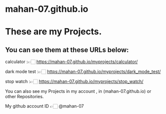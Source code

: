# mahan-07.github.io
# These are my Projects.

## You can see them at these URLs below:

calculator :👉🏻 https://mahan-07.github.io/myprojects/calculator/

dark mode test :👉🏻  https://mahan-07.github.io/myprojects/dark_mode_test/

stop watch :👉🏻  https://mahan-07.github.io/myprojects/stop_watch/

You can also see my Projects in my account , in (mahan-07.github.io) or other Repositories.

My github account ID 👉🏻 @mahan-07
